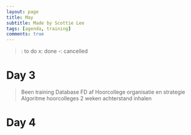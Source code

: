 ```yaml
---
layout: page
title: May
subtitle: Made by Scottie Lee
tags: [agenda, training]
comments: true
---
```


>: to do
x: done
-: cancelled 

# Day 3
> Been training
> Database FD af
> Hoorcollege organisatie en strategie
> Algoritme hoorcolleges 2 weken achterstand inhalen

# Day 4
